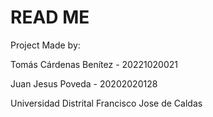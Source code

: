 # READ ME
Project Made by:

Tomás Cárdenas Benítez - 20221020021

Juan Jesus Poveda - 20202020128

Universidad Distrital Francisco Jose de Caldas
